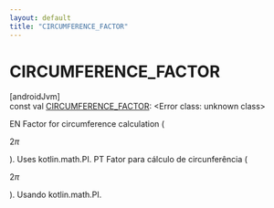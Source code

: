 ```yaml
---
layout: default
title: "CIRCUMFERENCE_FACTOR"
---
```


# CIRCUMFERENCE_FACTOR

[androidJvm]\
const val [CIRCUMFERENCE_FACTOR](-c-i-r-c-u-m-f-e-r-e-n-c-e_-f-a-c-t-o-r.md): &lt;Error class: unknown class&gt;

EN Factor for circumference calculation (

$2\pi$

). Uses kotlin.math.PI. PT Fator para cálculo de circunferência (

$2\pi$

). Usando kotlin.math.PI.